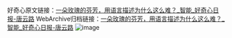 好奇心原文链接：[一朵玫瑰的芬芳，用语言描述为什么这么难？_智能_好奇心日报-唐云路](https://www.qdaily.com/articles/3498.html)
WebArchive归档链接：[一朵玫瑰的芬芳，用语言描述为什么这么难？_智能_好奇心日报-唐云路](http://web.archive.org/web/20190623152328/https://www.qdaily.com/articles/3498.html)
![image](http://ww3.sinaimg.cn/large/007d5XDply1g3vb73ajonj30u02o57wh)